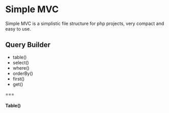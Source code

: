 # Simple MVC

Simple MVC is a simplistic file structure for php projects, very compact and easy to use.

## Query Builder
* table() 
* select()
* where()  
* orderBy()
* first()
* get()   

===

#### Table()